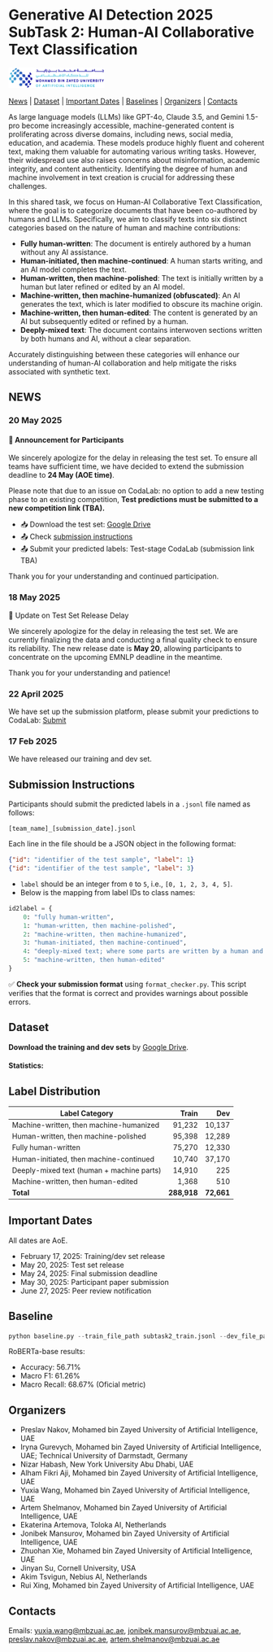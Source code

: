 # Generative AI Detection 2025 SubTask 2: Human-AI Collaborative Text Classification

<!-- [![Code License: Apache 2.0](https://img.shields.io/badge/License-Apache_2.0-green.svg)](https://raw.githubusercontent.com/mbzuai-nlp/SemEval2024-task8/subtask_A_and_B/LICENSE) -->

<p align="left" float="left">
  <img src="images/MBZUAI-logo.png" height="40" />
</p>


[News](#news) | [Dataset](#dataset) | [Important Dates](#important_dates) | [Baselines](#baselines) | [Organizers](#organizers) | [Contacts](#contacts)

As large language models (LLMs) like GPT-4o, Claude 3.5, and Gemini 1.5-pro become increasingly accessible, machine-generated content is proliferating across diverse domains, including news, social media, education, and academia. These models produce highly fluent and coherent text, making them valuable for automating various writing tasks. However, their widespread use also raises concerns about misinformation, academic integrity, and content authenticity. Identifying the degree of human and machine involvement in text creation is crucial for addressing these challenges.

In this shared task, we focus on Human-AI Collaborative Text Classification, where the goal is to categorize documents that have been co-authored by humans and LLMs. Specifically, we aim to classify texts into six distinct categories based on the nature of human and machine contributions: 
- **Fully human-written**: The document is entirely authored by a human without any AI assistance.  
- **Human-initiated, then machine-continued**: A human starts writing, and an AI model completes the text.  
- **Human-written, then machine-polished**: The text is initially written by a human but later refined or edited by an AI model.  
- **Machine-written, then machine-humanized (obfuscated)**: An AI generates the text, which is later modified to obscure its machine origin.  
- **Machine-written, then human-edited**: The content is generated by an AI but subsequently edited or refined by a human.  
- **Deeply-mixed text**: The document contains interwoven sections written by both humans and AI, without a clear separation.  

Accurately distinguishing between these categories will enhance our understanding of human-AI collaboration and help mitigate the risks associated with synthetic text.



## NEWS 
### 20 May 2025
#### 📢 Announcement for Participants
We sincerely apologize for the delay in releasing the test set. To ensure all teams have sufficient time, we have decided to extend the submission deadline to **24 May (AOE time)**.

Please note that due to an issue on CodaLab: no option to add a new testing phase to an existing competition, **Test predictions must be submitted to a new competition link (TBA).**
- 📥 Download the test set: [Google Drive](https://drive.google.com/drive/folders/1eTd82aMG0cmbVcIbTMcGVq2aJpFlIV0C?usp=sharing)
- 📤 Check [submission instructions](https://github.com/mbzuai-nlp/PAN-CLEF2025GenAIDetection-Subtask2/blob/main/README.md#submission-instructions)
- 📤 Submit your predicted labels: Test-stage CodaLab (submission link TBA)

Thank you for your understanding and continued participation.

### 18 May 2025
📢 Update on Test Set Release Delay

We sincerely apologize for the delay in releasing the test set. We are currently finalizing the data and conducting a final quality check to ensure its reliability. The new release date is **May 20**, allowing participants to concentrate on the upcoming EMNLP deadline in the meantime.

Thank you for your understanding and patience!

### 22 April 2025

We have set up the submission platform, please submit your predictions to CodaLab: [Submit](https://codalab.lisn.upsaclay.fr/competitions/22620)

### 17 Feb 2025

We have released our training and dev set.

<!-- ## Competition
Competition is held on ??? -->

## Submission Instructions
Participants should submit the predicted labels in a `.jsonl` file named as follows:
```
[team_name]_[submission_date].jsonl
````

Each line in the file should be a JSON object in the following format:
```json
{"id": "identifier of the test sample", "label": 1}
{"id": "identifier of the test sample", "label": 3}
````

* `label` should be an integer from `0` to `5`, i.e., `[0, 1, 2, 3, 4, 5]`.
* Below is the mapping from label IDs to class names:

```python
id2label = {
    0: "fully human-written",
    1: "human-written, then machine-polished",
    2: "machine-written, then machine-humanized",
    3: "human-initiated, then machine-continued",
    4: "deeply-mixed text; where some parts are written by a human and some are generated by a machine",
    5: "machine-written, then human-edited"
}
```

✅ **Check your submission format** using `format_checker.py`.
This script verifies that the format is correct and provides warnings about possible errors.


## Dataset
**Download the training and dev sets** by [Google Drive](https://drive.google.com/drive/folders/1eTd82aMG0cmbVcIbTMcGVq2aJpFlIV0C?usp=sharing).

#### Statistics:
## Label Distribution

| Label Category                                               | Train     | Dev |
|-------------------------------------------------------------|----------:| ----------:|
| Machine-written, then machine-humanized                    | 91,232   | 10,137 |
| Human-written, then machine-polished                       | 95,398   | 12,289 |
| Fully human-written                                         | 75,270    | 12,330 |
| Human-initiated, then machine-continued                    | 10,740    | 37,170 |
| Deeply-mixed text (human + machine parts)                  | 14,910    | 225 |
| Machine-written, then human-edited                         | 1,368     | 510 |
| **Total**                                                  | **288,918** | **72,661** |


## <a name="important_dates"></a>Important Dates
All dates are AoE.

- February 17, 2025: Training/dev set release
- May 20, 2025: Test set release
- May 24, 2025: Final submission deadline
- May 30, 2025: Participant paper submission
- June 27, 2025: Peer review notification

## <a name="baselines"></a>Baseline
```python
python baseline.py --train_file_path subtask2_train.jsonl --dev_file_path subtask2_dev.jsonl --test_file_path subtask2_dev.jsonl --model roberta-base --prediction_file_path clef_prediction.csv
```

RoBERTa-base results: 
- Accuracy: 56.71%
- Macro F1: 61.26%
- Macro Recall: 68.67% (Oficial metric)

## Organizers

- Preslav Nakov, Mohamed bin Zayed University of Artificial Intelligence, UAE 
- Iryna Gurevych, Mohamed bin Zayed University of Artificial Intelligence, UAE; Technical University of Darmstadt, Germany
- Nizar Habash, New York University Abu Dhabi, UAE
- Alham Fikri Aji, Mohamed bin Zayed University of Artificial Intelligence, UAE
- Yuxia Wang, Mohamed bin Zayed University of Artificial Intelligence, UAE
- Artem Shelmanov, Mohamed bin Zayed University of Artificial Intelligence, UAE
- Ekaterina Artemova, Toloka AI, Netherlands
- Jonibek Mansurov, Mohamed bin Zayed University of Artificial Intelligence, UAE
- Zhuohan Xie, Mohamed bin Zayed University of Artificial Intelligence, UAE
- Jinyan Su, Cornell University, USA
- Akim Tsvigun, Nebius AI, Netherlands
- Rui Xing, Mohamed bin Zayed University of Artificial Intelligence, UAE


## Contacts

<!-- Website: []()   -->
Emails: yuxia.wang@mbzuai.ac.ae, jonibek.mansurov@mbzuai.ac.ae, preslav.nakov@mbzuai.ac.ae, artem.shelmanov@mbzuai.ac.ae
